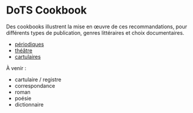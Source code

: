 # DoTS Cookbook


Des cookbooks illustrent la mise en œuvre de ces recommandations, pour différents types de publication, genres littéraires et choix documentaires.


- [périodiques](./periodical.md)
- [théâtre](./theater.md)
- [cartulaires](./cartulaires.md)

À venir :

- cartulaire / registre
- correspondance
- roman
- poésie
- dictionnaire
